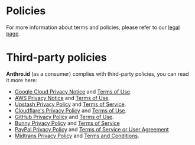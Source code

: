# Policies
For more information about terms and policies, please refer to our [legal page](https://anthro.id/legal).

# Third-party policies
**Anthro.id** (as a consumer) complies with third-party policies, you can read it more here:
- [Google Cloud Privacy Notice](https://cloud.google.com/terms/cloud-privacy-notice) and [Terms of Use](https://cloud.google.com/terms).
- [AWS Privacy Notice](https://aws.amazon.com/privacy/) and [Terms of Use](https://aws.amazon.com/terms/).
- [Upstash Privacy Policy](https://upstash.com/trust/privacy.pdf) and [Terms of Service](https://upstash.com/trust/terms.pdf).
- [Cloudflare's Privacy Policy](https://cloudflare.com/privacy) and [Terms of Use](https://cloudflare.com/terms/).
- [GitHub Privacy Policy](https://github.com/privacy) and [Terms of Use](https://docs.github.com/site-policy/github-terms/github-terms-of-service).
- [Bunny Privacy Policy](https://bunny.net/privacy/?ref=59m0uotfa1) and [Terms of Service](https://bunny.net/tos/?ref=59m0uotfa1)
- [PayPal Privacy Policy](https://paypal.com/privacy) and [Terms of Service or User Agreement](https://paypal.com/us/legalhub/paypal/useragreement-full)
- [Midtrans Privacy Policy](https://midtrans.com/privacy-notice) and [Terms and Conditions](https://midtrans.com/promoenginetnc).
